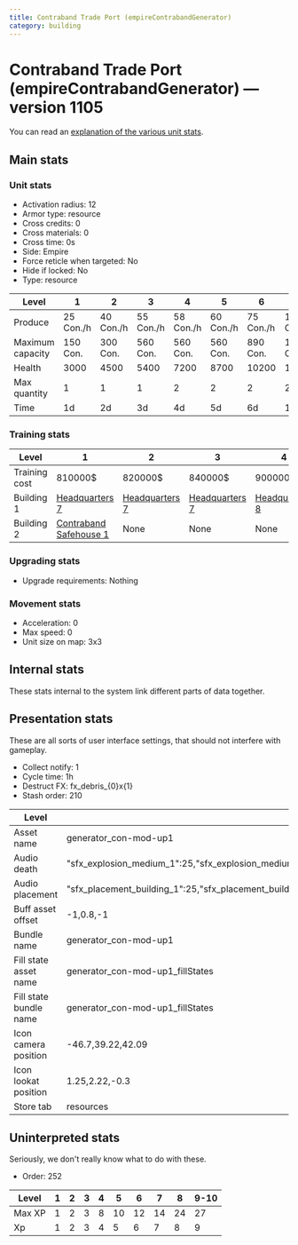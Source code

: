```yaml
---
title: Contraband Trade Port (empireContrabandGenerator)
category: building
---
```


# Contraband Trade Port (empireContrabandGenerator) — version 1105

You can read an [explanation  of the various unit stats](unitexplained.md).

## Main stats

### Unit stats

  * Activation radius: 12
  * Armor type: resource
  * Cross credits: 0
  * Cross materials: 0
  * Cross time: 0s
  * Side: Empire
  * Force reticle when targeted: No
  * Hide if locked: No
  * Type: resource

|Level           |1         |2         |3         |4         |5         |6         |7          |8          |9          |10         |
|----------------|----------|----------|----------|----------|----------|----------|-----------|-----------|-----------|-----------|
|Produce         |25  Con./h|40  Con./h|55  Con./h|58  Con./h|60  Con./h|75  Con./h|100  Con./h|110  Con./h|125  Con./h|150  Con./h|
|Maximum capacity|150  Con. |300  Con. |560  Con. |560  Con. |560  Con. |890  Con. |1400  Con. |1500  Con. |2000  Con. |2200  Con. |
|Health          |3000      |4500      |5400      |7200      |8700      |10200     |11700      |13200      |14700      |16400      |
|Max quantity    |1         |1         |1         |2         |2         |2         |2          |3          |3          |3          |
|Time            |1d        |2d        |3d        |4d        |5d        |6d        |1w         |1w1d       |1w2d       |1w3d       |


### Training stats

|Level        |1                                                     |2                              |3                              |4                              |5                              |6                              |7                              |8                              |9                              |10                              |
|-------------|------------------------------------------------------|-------------------------------|-------------------------------|-------------------------------|-------------------------------|-------------------------------|-------------------------------|-------------------------------|-------------------------------|--------------------------------|
|Training cost|810000$                                               |820000$                        |840000$                        |900000$                        |1050000$                       |1275000$                       |1290000$                       |3520000$                       |3600000$                       |4200000$                        |
|Building 1   |[Headquarters 7](empireHQ.html)                       |[Headquarters 7](empireHQ.html)|[Headquarters 7](empireHQ.html)|[Headquarters 8](empireHQ.html)|[Headquarters 8](empireHQ.html)|[Headquarters 8](empireHQ.html)|[Headquarters 8](empireHQ.html)|[Headquarters 9](empireHQ.html)|[Headquarters 9](empireHQ.html)|[Headquarters 10](empireHQ.html)|
|Building 2   |[Contraband Safehouse 1](empireContrabandStorage.html)|None                           |None                           |None                           |None                           |None                           |None                           |None                           |None                           |None                            |


### Upgrading stats

  * Upgrade requirements: Nothing

### Movement stats

  * Acceleration: 0
  * Max speed: 0
  * Unit size on map: 3x3

## Internal stats

These stats internal to the system link different parts of data together.


## Presentation stats

These are all sorts of user interface settings, that should not interfere with gameplay.

  * Collect notify: 1
  * Cycle time: 1h
  * Destruct FX: fx_debris_{0}x{1}
  * Stash order: 210

|Level                 |1                                                                                                                      |2                                                                                                                      |3                                                                                                                      |4                                                                                                                      |5                                                                                                                      |6                                                                                                                      |7                                                                                                                      |8                                                                                                                      |9-10                                                                                                                   |
|----------------------|-----------------------------------------------------------------------------------------------------------------------|-----------------------------------------------------------------------------------------------------------------------|-----------------------------------------------------------------------------------------------------------------------|-----------------------------------------------------------------------------------------------------------------------|-----------------------------------------------------------------------------------------------------------------------|-----------------------------------------------------------------------------------------------------------------------|-----------------------------------------------------------------------------------------------------------------------|-----------------------------------------------------------------------------------------------------------------------|-----------------------------------------------------------------------------------------------------------------------|
|Asset name            |generator_con-mod-up1                                                                                                  |generator_con-mod-up2                                                                                                  |generator_con-mod-up3                                                                                                  |generator_con-mod-up4                                                                                                  |generator_con-mod-up5                                                                                                  |generator_con-mod-up6                                                                                                  |generator_con-mod-up7                                                                                                  |generator_con-mod-up8                                                                                                  |generator_con-mod-up9                                                                                                  |
|Audio death           |"sfx_explosion_medium_1":25,"sfx_explosion_medium_2":25,"sfx_explosion_medium_3":25,"sfx_explosion_medium_4":35        |"sfx_explosion_medium_1":25,"sfx_explosion_medium_2":25,"sfx_explosion_medium_3":25,"sfx_explosion_medium_4":36        |"sfx_explosion_medium_1":25,"sfx_explosion_medium_2":25,"sfx_explosion_medium_3":25,"sfx_explosion_medium_4":37        |"sfx_explosion_medium_1":25,"sfx_explosion_medium_2":25,"sfx_explosion_medium_3":25,"sfx_explosion_medium_4":38        |"sfx_explosion_medium_1":25,"sfx_explosion_medium_2":25,"sfx_explosion_medium_3":25,"sfx_explosion_medium_4":39        |"sfx_explosion_medium_1":25,"sfx_explosion_medium_2":25,"sfx_explosion_medium_3":25,"sfx_explosion_medium_4":40        |"sfx_explosion_medium_1":25,"sfx_explosion_medium_2":25,"sfx_explosion_medium_3":25,"sfx_explosion_medium_4":41        |"sfx_explosion_medium_1":25,"sfx_explosion_medium_2":25,"sfx_explosion_medium_3":25,"sfx_explosion_medium_4":42        |"sfx_explosion_medium_1":25,"sfx_explosion_medium_2":25,"sfx_explosion_medium_3":25,"sfx_explosion_medium_4":43        |
|Audio placement       |"sfx_placement_building_1":25,"sfx_placement_building_2":25,"sfx_placement_building_3":25,"sfx_placement_building_4":25|"sfx_placement_building_1":25,"sfx_placement_building_2":25,"sfx_placement_building_3":25,"sfx_placement_building_4":26|"sfx_placement_building_1":25,"sfx_placement_building_2":25,"sfx_placement_building_3":25,"sfx_placement_building_4":27|"sfx_placement_building_1":25,"sfx_placement_building_2":25,"sfx_placement_building_3":25,"sfx_placement_building_4":28|"sfx_placement_building_1":25,"sfx_placement_building_2":25,"sfx_placement_building_3":25,"sfx_placement_building_4":29|"sfx_placement_building_1":25,"sfx_placement_building_2":25,"sfx_placement_building_3":25,"sfx_placement_building_4":30|"sfx_placement_building_1":25,"sfx_placement_building_2":25,"sfx_placement_building_3":25,"sfx_placement_building_4":31|"sfx_placement_building_1":25,"sfx_placement_building_2":25,"sfx_placement_building_3":25,"sfx_placement_building_4":32|"sfx_placement_building_1":25,"sfx_placement_building_2":25,"sfx_placement_building_3":25,"sfx_placement_building_4":33|
|Buff asset offset     |-1,0.8,-1                                                                                                              |-1,0.8,-1                                                                                                              |-1,0.8,-1                                                                                                              |-1,0.8,-1                                                                                                              |-1.2,0.4,-1.4                                                                                                          |-1.2,0.6,-1.4                                                                                                          |-1.2,0.6,-1.4                                                                                                          |-1.2,0.6,-1.4                                                                                                          |-1.2,0.6,-1.4                                                                                                          |
|Bundle name           |generator_con-mod-up1                                                                                                  |generator_con-mod-up2                                                                                                  |generator_con-mod-up3                                                                                                  |generator_con-mod-up4                                                                                                  |generator_con-mod-up5                                                                                                  |generator_con-mod-up6                                                                                                  |generator_con-mod-up7                                                                                                  |generator_con-mod-up8                                                                                                  |generator_con-mod-up9                                                                                                  |
|Fill state asset name |generator_con-mod-up1_fillStates                                                                                       |generator_con-mod-up2_fillStates                                                                                       |generator_con-mod-up3_fillStates                                                                                       |generator_con-mod-up4_fillStates                                                                                       |generator_con-mod-up5_fillStates                                                                                       |generator_con-mod-up6_fillStates                                                                                       |generator_con-mod-up6_fillStates                                                                                       |generator_con-mod-up6_fillStates                                                                                       |generator_con-mod-up6_fillStates                                                                                       |
|Fill state bundle name|generator_con-mod-up1_fillStates                                                                                       |generator_con-mod-up2_fillStates                                                                                       |generator_con-mod-up3_fillStates                                                                                       |generator_con-mod-up4_fillStates                                                                                       |generator_con-mod-up5_fillStates                                                                                       |generator_con-mod-up6_fillStates                                                                                       |generator_con-mod-up6_fillStates                                                                                       |generator_con-mod-up6_fillStates                                                                                       |generator_con-mod-up6_fillStates                                                                                       |
|Icon camera position  |-46.7,39.22,42.09                                                                                                      |-46.67,39.23,42.12                                                                                                     |-46.89,39.21,42.05                                                                                                     |-46.71,39.26,42.15                                                                                                     |-46.64,39.22,42.15                                                                                                     |-46.67,39.43,42.11                                                                                                     |-46.67,39.43,42.11                                                                                                     |-46.67,39.43,42.11                                                                                                     |-46.67,39.43,42.11                                                                                                     |
|Icon lookat position  |1.25,2.22,-0.3                                                                                                         |1.28,2.23,-0.27                                                                                                        |1.06,2.21,-0.34                                                                                                        |1.24,2.26,-0.24                                                                                                        |1.31,2.22,-0.24                                                                                                        |1.28,2.43,-0.28                                                                                                        |1.28,2.43,-0.28                                                                                                        |1.28,2.43,-0.28                                                                                                        |1.28,2.43,-0.28                                                                                                        |
|Store tab             |resources                                                                                                              |(not found)                                                                                                            |(not found)                                                                                                            |(not found)                                                                                                            |(not found)                                                                                                            |(not found)                                                                                                            |(not found)                                                                                                            |(not found)                                                                                                            |(not found)                                                                                                            |


## Uninterpreted stats

Seriously, we don't really know what to do with these.

  * Order: 252

|Level |1|2|3|4|5 |6 |7 |8 |9-10|
|------|-|-|-|-|--|--|--|--|----|
|Max XP|1|2|3|8|10|12|14|24|27  |
|Xp    |1|2|3|4|5 |6 |7 |8 |9   |


